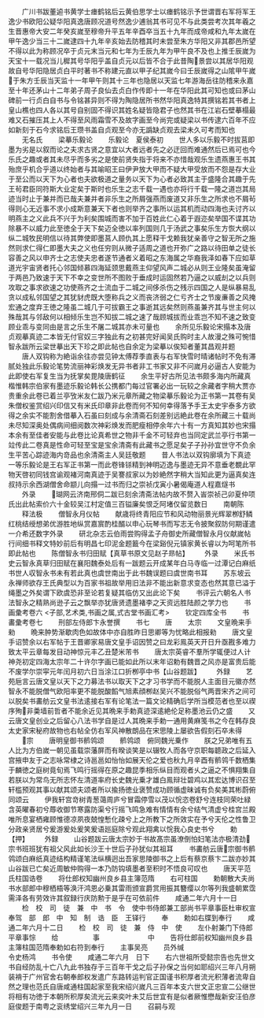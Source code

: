 <!-- { "loadSidebar": true } -->
　　广川书跋董逌书黄学士瘗鹤铭后云黄伯思学士以瘗鹤铭示予世谓晋右军将军王逸少书欧阳公疑华阳真逸唐顾况道号然逸少逋翁其书可见不与此类尝考次其年羲之生晋惠帝大安二年癸亥嵗至穆帝升平五年辛酉卒当五十九年而成帝咸和九年太嵗在甲午逸少当三十二嵗逮四十九年辛亥始去防稽其时未尝至朱方华阳又非其郡邑所望不得以此为称顾况卒于贞元末当元和七年为壬辰九年为甲午良不及也上推壬辰嵗为天宝十一载况当儿穉其号华阳乎盖自贞元以后皆不合于此昔陶景尝以其居华阳观故自号华阳隐居贞白平时著书不称建元直以甲子纪其嵗今曰壬辰嵗得之山隂甲午嵗于朱方壬辰当天监十一年甲午则其十三年也隐居以天监七年游海岳往防稽来永嘉至十年还茅山十二年弟子周子良仙去贞白作传即十一年在华阳此其可知也或曰茅山碑前一行贞白自书与令铭甚异则不得为陶隐居所书然华阳真逸特其撰铭若其书者上皇山樵也四人各以其号自别固不得识其姓名疑皆隐君子也然其书在江岩石壁摹榻最难又石摧压其上人不得至风雨霜雪不及故字画至今尚完或疑梁以书传逮六百年不应如新刻于石今求铭后王瓒书盖自贞观至今亦无譌缺贞观去梁未久可考而知也
　　无名氏
　　梁摹乐毅论
　　乐毅论　夏侯泰初
　　世人多以乐毅不时拔莒即墨为劣是以叙而论之夫求古贤之意宜以大者远者先之必迂回而难通然后已焉可也今乐氏之趣或者其未尽乎而多劣之是使前贤失指于将来不亦惜哉观乐生遗燕惠王书其殆庶乎机合乎道以终始者与其喻昭王曰伊尹放大甲而不疑大甲受放而不怨是存大业于至公而以天下为心者也夫欲极道之量务以天下为心者必致其主于盛隆合其趣于先王茍君臣同符斯大业定矣于斯时也乐生之志千载一遇也亦将行千载一隆之道岂其局迹当时止于兼并而已哉夫兼并者非乐生之所屑强燕而废道又非乐生之所求也不屑茍得则心无近事不求小成斯意兼天下者也则举齐之事所以运其机而动四海也夫讨齐以明燕主之义此兵不兴于为利矣围城而害不加于百姓此仁心着于遐迩矣举国不谍其功除暴不以威力此至徳全于天下矣迈全徳以率列国则几于汤武之事矣乐生方恢大纲以纵二城牧民明信以待其弊使即墨莒人顾仇其上愿释干戈赖我犹亲善守之智无所之施然则求仁得仁即墨大夫之义也任穷则从微子适周之道也开弥广之路以待田单之徒长容善之风以申齐士之志使夫忠者遂节通者义着昭之东海属之华裔我泽如春下应如草道光宇宙贤者托心邻国倾慕四海延颈思戴燕主仰望风声二城必从则王业隆矣虽淹留于两邑乃致速于天下不幸之变世所不图败于垂成时运固然若乃逼之以威刦之以兵则攻取之事求欲速之功使燕齐之士流血于二城之间侈杀伤之残示四国之人是纵暴易乱贪以成私邻国望之其犹豺虎既大堕称兵之义而丧济弱之仁亏齐士之节废亷善之风掩宏通之度弃王徳之隆虽二城几于可拔霸王之事逝其远矣然则燕虽兼齐其与世主何以殊哉其与邻敌何以相倾乐生岂不知拔二城之速了哉顾城拔而业乖岂不知不速之致变顾业乖与变同由是言之乐生不屠二城其亦未可量也
　　余所见乐毅论宋搨本及唐贞观摹真迹二本皆无付官奴三字独此有之初甚完好闻吴氏购时主人故漫之殊可惋惜智永跋所云梁世摹出天下珍之即此帖也自余定为梁摹以俟知者董其昌观并题
　　唐人双钩称为絶诣余往亦尝见钟太傅荐季直表与右军快雪时晴诸帖时不免有滞腻处独此乐毅论笔势流丽神彩焕发无异书者非工书家又非不问嵗月必逼古人安能为此即使右军复生当为抚掌矣毘陵唐鹤征
　　余生平好古所见法书颇多海内所藏真楷惟韩宗伯家有墨迹乐毅论韩长公携都门每过官署必出一玩较之余藏者字稍大贾亦贵重余此卷已着兰亭攷米友仁跋乃米元章所藏之物梁摹乐毅论为正书第一其卷有吴朱僧权鉴赏绍兴印信又有米氏印章非此卷而何不知何幸得落予手王太史宇泰多方欲得之余实不能割舍借摹入石虽曰刻成与余清斋石刻差别远絶此卷在余所藏三十载尚未尽知深奥处偶病间细阅数次神彩焕发而肥瘦相停余年六十有一方真知其妙也宋搨本余有至佳者安能与此卷比论真希世之物非千金不可轻弃也当同定武兰亭行书第一竝传此二卷真是性命可轻至宝是宝余清斋有此藏书之愿足矣子子孙孙宜世守不负余生平苦心踪迹海内竒品也余清斋主人吴廷敬题
　　昔人书法以双钩廓填为下真迹一等乐毅论是王右军正书第一而此卷锋铩精到神明迈逸与墨迹无异不意垂老覩此罕物天啓初同钱宫谕观褚河南真迹于吴謇叔家以为妙絶然字稍大当知此更为逼真矣连叔持示余西湖僧舍命颛儿向搨一过书而归之崇祯戊寅小暑偈庵道人程嘉燧书
　　外录
　　瑚网云济南邢侗二跋已刻余清斋法帖内故不赘入峕崇祯己卯夏仲项氏出此帖索价六十金较吴江村定值三百镒廉矣恨乏阿堵仅留览数日
　　南朝陈
　　释法极
　　僧智永月仪帖
　　献歳将终青阳应节和风动物丽景光辉翠栁舒鳞红桃结绶想弟优游胜地纵赏嘉賔酌桂醑以申心玩琴书而写志无令披聚叙防何期谨遣一介希还数字外录
　　研北杂志云伯雨尝购得孟子舟御史所藏僧智永月仪献嵗帖行间细书释文特妙前后有明昌七印泥金题籖今在梁谿倪元镇家黄长睿以为呵笔所书即此帖也
　　陈僧智永书归田赋【真草书原文见赵子昻帖】
　　外录
　　米氏书史云智永真草归田赋在襄阳魏泰处后有一跋题云开成某年白马寺临一过潭记白麻纸书世人収智永书未有若此真也虞世南出于此书魏误题曰虞世南书耳
　　苏东坡云永禅师欲存王氏典型以为百家书祖故举用旧法非不能出新意求变态也然其意已溢于绳墨之外矣谓下欧虞恐非至论若复疑其临仿又出此论下矣
　　书评云六朝名人书法智永之精熟尚逊子云之飘举亦犹唐贤遗墨褚李之天资远胜陆颜之学力也
　　书画彚考卷六
<子部,艺术类,书画之属,式古堂书画汇考>
　　钦定四库全书
　　书畵彚考卷七
　　刑部左侍郎卞永誉撰
　　书七
　　唐
　　太宗
　　文皇晩来手勑
　　晩来肿势渐歇肉色如故体中亦自胜昨日思卿等为忧略此相报勑
　　唐文皇手诏赞余以右军帖于王晋卿家易唐文皇手诏因赞之曰龙彩鳯英天开日升亟戡多难力致太平云章每发目动神惊元丰乙丑楚米芾书
　　唐太宗英睿不羣所学辄便过人计神尧初定四海太宗年二十许尔字画已能如此所以末年诏勅有魏晋之风亦是富贵后能不废学尔崇寜元年闰月初六日当涂江口折栁亭中书【山谷题跋】
　　外録
　　艺苑巵言云唐文皇以天下之力募法书以取天下之才习书学而不能脱人主面目元徽亦然智永不能脱僧气欧阳率更不能脱酸饀气旭素顔栁赵吴兴不能脱俗气两晋宋齐之间可以脱矣书畵舫云文皇书法逺接右军有论笔法一篇文论精确后学所当模范者也至以禊序殉非羮墙前哲者不能余近见其晩来手勅真迹深逺絶伦足称墨池云仍之盛
　　又云唐文皇创业之后留心八法书学自是过人其晩来手勅一通用黄麻笺书之今在韩存良太史家宋秘府故物也右帖全仿右军风神散朗品在宋思陵上屡欲告假刻石卒未得
　　宗
　　唐明皇御书鹡鸰颂
　　鹡鸰颂　俯同魏光乗作
　　朕之兄弟唯有五人比为方伯嵗一朝见虽载崇藩屏而有暌谈笑是以辍牧人而各守京职每聼政之后延入宫掖申友于之志咏常棣之诗邕邕如怡怡如展天伦之爱也秋九月辛酉有鹡鸰千数栖集于麟徳之庭树竟旬焉飞鸣行摇得在原之趣昆季相乐纵目而观者乆之逼之不惧翔集自若朕以为常鸟无所志怀左清道率府长史魏光乗才雄白鳯辩壮碧鸡以其宏达博识召至轩槛预观其事以献其颂夫颂者所以揄扬徳业褒赞成功顾循虚昧诚有负矣美其彬蔚俯同颂云
　　伊我轩宫竒树青葱蔼周庐兮冒霜停雪以茂以恱恣卷舒兮连枝同荣吐緑含英曜春初兮蓐收御节寒露防渠兮行摇飞鸣急难有情情有余兮结气清虚兮桂宫兰殿唯所息宴栖雍顾惟德凉夙夜兢惶慙化疎兮上之所教下之所效实在予兮天伦之性鲁卫分政亲贤居兮爰游爰处爰笑爰语廵庭除兮观此翔禽以恱我心良史书兮
　　勅【押】
　　外録
　　山谷题跋云唐太宗妙于书故髙宗虽潦倒怕妇笔法亦极清劲宗书班班犹有祖父风此如长沙王十世后子孙犹似其祖耳
　　书畵舫云唐宗御书鹡鸰颂白麻纸真迹结构精谨笔法纵横迥出吾家思陵御书之上后有蔡京蔡卞二跋亦妙其山谷跋已亡矣近周敏仲购得一本乃防钩填墨者至积时不悟良可叹也
　　唐天平范氏柱国诰卷
　　将仕郎权知幽州良乡县主簿范隋
　　右可柱国
　　勅朝散大夫尚书水部郎中穆栖梧等涣汗鸿恩必乗其雷雨颁宣爵赏用振其簪缨以尔等列我盛朝累霑需泽各有劳效许其叙録行庆防勲于是乎在可依前件
　　咸通二年六月十一日
　　检　校　司　徒　兼　中　书　令　使中书侍郎兼工部尚书平章事臣杜审权宣奉驾　部　郎　中　知　制　诰　臣　王铎行
　　奉
　　勅如右牒到奉行
　　咸通二年六月十二日
　　检　校　司　徒　兼　侍　中　使
　　左仆射兼门下侍郎平章事悰
　　给　　　　　事　　　　　　　中
　　告将仕郎前权知幽州良乡县主簿柱国范隋奉勅如右符到奉行
　　主事吴亮
　　员外缄　　　　　　　　　　令史杨鸿
　　书令使
　　咸通二年六月　日下
　　右六世祖所受懿宗告也先世文书自经防乱十亡八九此书独存于三百年干戈之后子孙保之当何如耶绍兴三年八月朔装褙于广州官舍右朝奉郎权发遣广东路转运判官正国谨书积厚者流光积薄者流卑自然之理也范氏自唐咸通柱国起家至我宋绍兴嵗凡三百年本支六世文正忠宣二公继世将相有功徳于本朝所积厚矣流光云来奕叶未艾后世宜有是似者厥惟懋哉新安汪伯彦庭俊题于南粤之衮绣堂绍兴三年九月一日
　　召嗣与观
